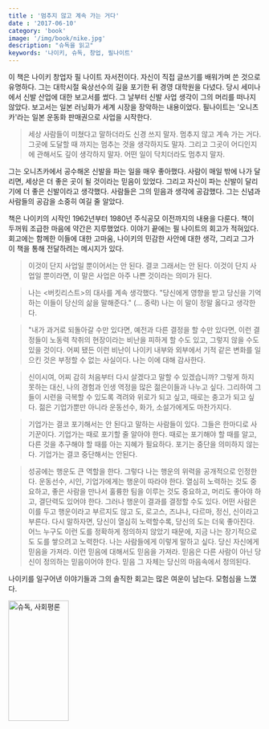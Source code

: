 ```yaml
---
title : '멈추지 않고 계속 가는 거다'
date : '2017-06-10'
category: 'book'
image: '/img/book/nike.jpg'
description: "슈독을 읽고"
keywords: '나이키, 슈독, 창업, 필나이트'
---
```


이 책은 나이키 창업자 필 나이트 자서전이다. 자신이 직접 글쓰기를 배워가며 쓴 것으로 유명하다. 그는 대학시절 육상선수의 길을 포기한 뒤 경영 대학원을 다녔다. 당시 세미나에서 신발 산업에 대한 보고서를 썼다. 그 날부터 신발 사업 생각이 그의 머리를 떠나지 않았다. 보고서는 일본 러닝화가 세계 시장을 장악하는 내용이었다. 필나이트는  '오니츠카'라는 일본 운동화 판매권으로 사업을 시작한다.

> 세상 사람들이 미쳤다고 말하더라도 신경 쓰지 말자. 멈추지 않고 계속 가는 거다. 그곳에 도달할 때 까지는 멈추는 것을 생각하지도 말자. 그리고 그곳이 어디인지에 관해서도 깊이 생각하지 말자. 어떤 일이 닥치더라도 멈추지 말자.

그는 오니츠카에서 공수해온 신발을 파는 일을 매우 좋아했다. 사람이 매일 밖에 나가 달리면, 세상은 더 좋은 곳이 될 것이라는 믿음이 있었다. 그리고 자신이 파는 신발이 달리기에 더 좋은 신발이라고 생각했다. 사람들은 그의 믿음과 생각에 공감했다. 그는 신념과 사람들의 공감을 소중히 여길 줄 알았다.

책은 나이키의 시작인 1962년부터 1980년 주식공모 이전까지의 내용을 다룬다. 책이 두꺼워 조급한 마음에 약간은 지루했었다. 이야기 끝에는 필 나이트의 회고가 적혀있다. 회고에는 함께한 이들에 대한 고마움, 나이키의 민감한 사안에 대한 생각, 그리고 그가 이 책을 통해 전달하려는 메시지가 있다.

> 이것이 단지 사업일 뿐이어서는 안 된다. 결코 그래서는 안 된다. 이것이 단지 사업일 뿐이라면, 이 말은 사업은 아주 나쁜 것이라는 의미가 된다.

> 나는 <버킷리스트>의 대사를 계속 생각했다. "당신에게 영향을 받고 당신을 기억하는 이들이 당신의 삶을 말해준다." (... 중략) 나는 이 말이 정말 옳다고 생각한다.

> "내가 과거로 되돌아갈 수만 있다면, 예전과 다른 결정을 할 수만 있다면, 이런 결정들이 노동력 착취의 현장이라는 비난을 피하게 할 수도 있고, 그렇지 않을 수도 있을 것이다. 어찌 됐든 이런 비난이 나이키 내부와 외부에서 기적 같은 변화를 일으킨 것은 부정할 수 없는 사실이다. 나는 이에 대해 감사한다.

> 신이시여, 어찌 감히 처음부터 다시 살겠다고 말할 수 있겠습니까? 그렇게 하지 못하는 대신, 나의 경험과 인생 역정을 많은 젊은이들과 나누고 싶다. 그리하여 그들이 시련을 극복할 수 있도록 격려와 위로가 되고 싶고, 때로는 충고가 되고 싶다. 젊은 기업가뿐만 아니라 운동선수, 화가, 소설가에게도 마찬가지다.

> 기업가는 결코 포기해서는 안 된다고 말하는 사람들이 있다. 그들은 한마디로 사기꾼이다. 기업가는 때로 포기할 줄 알아야 한다. 때로는 포기해야 할 때를 알고, 다른 것을 추구해야 할 때를 아는 지혜가 필요하다. 포기는 중단을 의미하지 않는다. 기업가는 결코 중단해서는 안된다.

> 성공에는 행운도 큰 역할을 한다. 그렇다 나는 행운의 위력을 공개적으로 인정한다. 운동선수, 시인, 기업가에게는 행운이 따라야 한다. 열심히 노력하는 것도 중요하고, 좋은 사람을 만나서 훌륭한 팀을 이루는 것도 중요하고, 머리도 좋아야 하고, 결단력도 있어야 한다. 그러나 행운이 결과를 결정할 수도 있다. 어떤 사람은 이를 두고 행운이라고 부르지도 않고 도, 로고스, 즈냐나, 다르마, 정신, 신이라고 부른다. 다시 말하자면, 당신이 열심히 노력할수록, 당신의 도는 더욱 좋아진다. 어느 누구도 이런 도를 정확하게 정의하지 않았기 때문에, 지금 나는 장기적으로도 도를 쌓으려고 노력한다. 나는 사람들에게 이렇게 말하고 싶다. 당신 자신에게 믿음을 가져라. 이런 믿음에 대해서도 믿음을 가져라. 믿음은 다른 사람이 아닌 당신이 정의하는 믿음이어야 한다. 믿음 그 자체는 당신의 마음속에서 정의된다.

나이키를 일구어낸 이야기들과 그의 솔직한 회고는 많은 여운이 남는다. 모험심을 느꼈다.

<a href="https://coupa.ng/bg6PMm" target="_blank"><img src="https://static.coupangcdn.com/image/affiliate/banner/8936cf78cb9a141cf5d61ec85d42f119@2x.jpg" alt="슈독, 사회평론" width="120" height="240"></a>